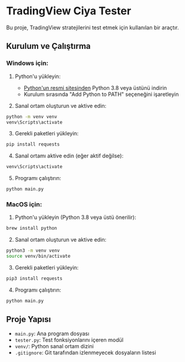 # TradingView Ciya Tester

Bu proje, TradingView stratejilerini test etmek için kullanılan bir araçtır.

## Kurulum ve Çalıştırma

### Windows için:

1. Python'u yükleyin:
   - [Python'un resmi sitesinden](https://www.python.org/downloads/) Python 3.8 veya üstünü indirin
   - Kurulum sırasında "Add Python to PATH" seçeneğini işaretleyin

2. Sanal ortam oluşturun ve aktive edin:
```cmd
python -m venv venv
venv\Scripts\activate
```

3. Gerekli paketleri yükleyin:
```cmd
pip install requests
```

4. Sanal ortamı aktive edin (eğer aktif değilse):
```cmd
venv\Scripts\activate
```

5. Programı çalıştırın:
```cmd
python main.py
```

### MacOS için:

1. Python'u yükleyin (Python 3.8 veya üstü önerilir):
```bash
brew install python
```

2. Sanal ortam oluşturun ve aktive edin:
```bash
python3 -m venv venv
source venv/bin/activate
```

3. Gerekli paketleri yükleyin:
```bash
pip3 install requests
```

4. Programı çalıştırın:
```cmd
python main.py
```

## Proje Yapısı

- `main.py`: Ana program dosyası
- `tester.py`: Test fonksiyonlarını içeren modül
- `venv/`: Python sanal ortam dizini
- `.gitignore`: Git tarafından izlenmeyecek dosyaların listesi 